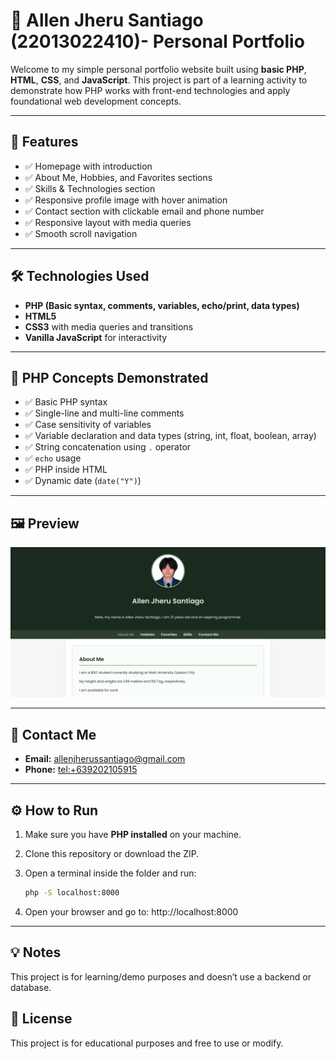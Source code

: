 # 🌱 Allen Jheru Santiago (22013022410)- Personal Portfolio

Welcome to my simple personal portfolio website built using **basic PHP**, **HTML**, **CSS**, and **JavaScript**. This project is part of a learning activity to demonstrate how PHP works with front-end technologies and apply foundational web development concepts.

---

## 📄 Features

- ✅ Homepage with introduction
- ✅ About Me, Hobbies, and Favorites sections
- ✅ Skills & Technologies section
- ✅ Responsive profile image with hover animation
- ✅ Contact section with clickable email and phone number
- ✅ Responsive layout with media queries
- ✅ Smooth scroll navigation

---

## 🛠 Technologies Used

- **PHP (Basic syntax, comments, variables, echo/print, data types)**
- **HTML5**
- **CSS3** with media queries and transitions
- **Vanilla JavaScript** for interactivity

---

## 🧪 PHP Concepts Demonstrated

- ✅ Basic PHP syntax
- ✅ Single-line and multi-line comments
- ✅ Case sensitivity of variables
- ✅ Variable declaration and data types (string, int, float, boolean, array)
- ✅ String concatenation using `.` operator
- ✅ `echo` usage
- ✅ PHP inside HTML
- ✅ Dynamic date (`date("Y")`)

---

## 🖼 Preview

![Portfolio Screenshot](images/Screenshot.png)

---

## 📧 Contact Me

- **Email:** [allenjherussantiago@gmail.com](mailto:allenjherussantiago@gmail.com)
- **Phone:** [tel:+639202105915](tel:+639202105915)

---

## ⚙️ How to Run

1. Make sure you have **PHP installed** on your machine.
2. Clone this repository or download the ZIP.
3. Open a terminal inside the folder and run:

   ```bash
   php -S localhost:8000
   
4. Open your browser and go to:
   http://localhost:8000

---

## 💡 Notes
This project is for learning/demo purposes and doesn’t use a backend or database.

## 📝 License
This project is for educational purposes and free to use or modify.
